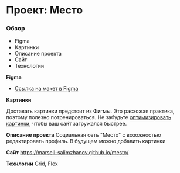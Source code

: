 # Проект: Место

### Обзор

* Figma
* Картинки
* Описание проекта
* Сайт
* Технологии

**Figma**

* [Ссылка на макет в Figma](https://www.figma.com/file/2cn9N9jSkmxD84oJik7xL7/JavaScript.-Sprint-4?node-id=0%3A1)

**Картинки**

Доставать картинки предстоит из Фигмы. Это расхожая практика, поэтому полезно потренироваться.
Не забудьте [оптимизировать картинки](https://tinypng.com/), чтобы ваш сайт загружался быстрее.

**Описание проекта**
Социальная сеть "Место" с возожностью редактировать профиль. В будущем можно добавить картинки

**Сайт** 
https://marsell-salimzhanov.github.io/mesto/

**Технлогии**
Grid, Flex

